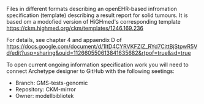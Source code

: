 Files in different formats describing an openEHR-based infromation specification (template) describing a result report for solid tumours. 
It is based om a modofied version of HiGHmed's corresponding template https://ckm.highmed.org/ckm/templates/1246.169.236

For details, see chapter 4 and appaendix D of https://docs.google.com/document/d/1ltD4CYRVKFZIZ_RYd7CittBjStpwR5Vd/edit?usp=sharing&ouid=112660550613841635682&rtpof=true&sd=true

To open current ongoing information specification work you will need to connect Archetype designer to GitHub with the following seetings:
* Branch: GMS-tests-genomic
* Repository: CKM-mirror
* Owner: modellbibliotek

